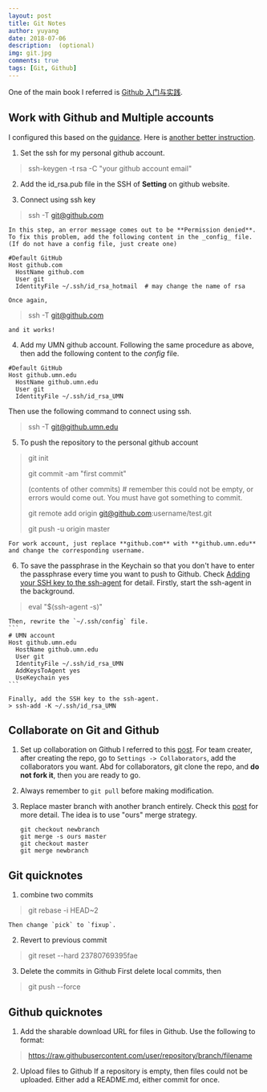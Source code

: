 ```yaml
---
layout: post
title: Git Notes
author: yuyang
date: 2018-07-06
description:  (optional)
img: git.jpg
comments: true
tags: [Git, Github]
---
```


One of the main book I referred is [Github 入门与实践](https://book.douban.com/subject/26462816/).

## Work with Github and Multiple accounts
I configured this based on the [guidance](https://code.tutsplus.com/tutorials/quick-tip-how-to-work-with-github-and-multiple-accounts--net-22574). Here is [another better instruction](https://medium.freecodecamp.org/manage-multiple-github-accounts-the-ssh-way-2dadc30ccaca).

1. Set the ssh for my personal github account.
> ssh-keygen -t rsa -C "your github account email"

2. Add the id_rsa.pub file in the SSH of **Setting** on github website.

3. Connect using ssh key
> ssh -T git@github.com 

    In this step, an error message comes out to be **Permission denied**. To fix this problem, add the following content in the _config_ file. (If do not have a config file, just create one)
```
#Default GitHub
Host github.com
  HostName github.com
  User git
  IdentityFile ~/.ssh/id_rsa_hotmail  # may change the name of rsa
```
    Once again, 
> ssh -T git@github.com 

    and it works!

4. Add my UMN github account. Following the same procedure as above, then add the following content to the _config_ file.
```
#Default GitHub
Host github.umn.edu
  HostName github.umn.edu
  User git
  IdentityFile ~/.ssh/id_rsa_UMN  
```
Then use the following command to connect using ssh.
> ssh -T git@github.umn.edu

5. To push the repository to the personal github account
> git init
>
> git commit -am "first commit"
>
> (contents of other commits) # remember this could not be empty, or errors would come out. You must have got something to commit.
> 
> git remote add origin git@github.com:username/test.git
> 
> git push -u origin master

    For work account, just replace **github.com** with **github.umn.edu** and change the corresponding username.

6. To save the passphrase in the Keychain so that you don't have to enter the passphrase every time you want to push to Github. Check [Adding your SSH key to the ssh-agent](https://help.github.com/en/github/authenticating-to-github/generating-a-new-ssh-key-and-adding-it-to-the-ssh-agent#adding-your-ssh-key-to-the-ssh-agent) for detail. 
Firstly, start the ssh-agent in the background.
> eval "$(ssh-agent -s)"

    Then, rewrite the `~/.ssh/config` file.
    ```
    # UMN account
    Host github.umn.edu
      HostName github.umn.edu
      User git
      IdentityFile ~/.ssh/id_rsa_UMN
      AddKeysToAgent yes
      UseKeychain yes
    ```

    Finally, add the SSH key to the ssh-agent.
    > ssh-add -K ~/.ssh/id_rsa_UMN


## Collaborate on Git and Github
1. Set up collaboration on Github
    I referred to this [post](https://medium.com/@jonathanmines/the-ultimate-github-collaboration-guide-df816e98fb67). For team creater, after creating the repo, go to `Settings -> Collaborators`, add the collaborators you want. Abd for collaborators, git clone the repo, and **do not fork it**, then you are ready to go.

2. Always remember to `git pull` before making modification.

3. Replace master branch with another branch entirely. 
  Check this [post](https://stackoverflow.com/questions/2862590/how-to-replace-master-branch-in-git-entirely-from-another-branch) for more detail.
  The idea is to use "ours" merge strategy.
    ```
    git checkout newbranch
    git merge -s ours master
    git checkout master
    git merge newbranch
    ```


## Git quicknotes
1. combine two commits
  > git rebase -i HEAD~2

    Then change `pick` to `fixup`.

2. Revert to previous commit
> git reset --hard 23780769395fae

3. Delete the commits in Github
First delete local commits, then 
> git push --force



## Github quicknotes
1. Add the sharable download URL for files in Github. 
    Use the following to format:
> https://raw.githubusercontent.com/user/repository/branch/filename

2. Upload files to Github
    If a repository is empty, then files could not be uploaded. Either add a README.md, either commit for once.



